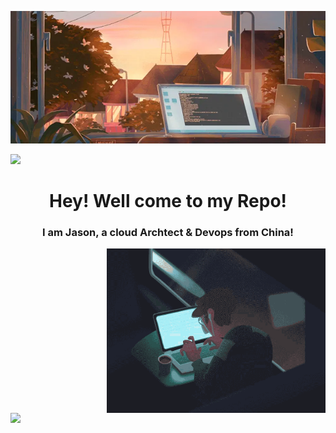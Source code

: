 ![logo](https://github.com/Jason-cloud-1/Jason-Cloud-1/blob/main/chuang.webp)  

![](https://komarev.com/ghpvc/?username=Jason-cloud-1&color=green)   



<h1 align="center">Hey! Well come to my Repo!</h1>
<h3 align="center">I am Jason, a cloud Archtect & Devops from China! </h3> 


<img align="right" alt="Hard working!" width="350" src="https://github.com/Jason-cloud-1/Jason-Cloud-1/blob/main/train.gif">  


<img align="left" width="500" src="https://github-stats-alpha.vercel.app/api?username=Jason-cloud-1">   



